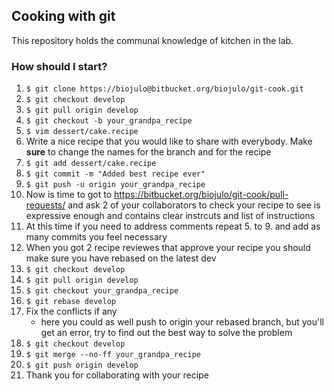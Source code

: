 ## Cooking with git
This repository holds the communal knowledge of kitchen in the lab.

### How should I start?
1. `$ git clone https://biojulo@bitbucket.org/biojulo/git-cook.git`
2. `$ git checkout develop`
3. `$ git pull origin develop`
4. `$ git checkout -b your_grandpa_recipe`
5. `$ vim dessert/cake.recipe`
6. Write a nice recipe that you would like to share with everybody. Make **sure** to change the names for the branch and for the recipe
7. `$ git add dessert/cake.recipe `
8. `$ git commit -m "Added best recipe ever"`
9. `$ git push -u origin your_grandpa_recipe`
10. Now is time to got to https://bitbucket.org/biojulo/git-cook/pull-requests/ and ask 2 of your collaborators to check your recipe to see is expressive enough and contains clear instrcuts and list of instructions
11. At this time if you need to address comments repeat 5. to 9. and add as many commits you feel necessary
12. When you got 2 recipe reviewes that approve your recipe you should make sure you have rebased on the latest dev
13. `$ git checkout develop`
14. `$ git pull origin develop`
15. `$ git checkout your_grandpa_recipe`
16. `$ git rebase develop`
17. Fix the conflicts if any
    - here you could as well push to origin your rebased branch, but you'll get an error, try to find out the best way to solve the problem
18. `$ git checkout develop`
19. `$ git merge --no-ff your_grandpa_recipe`
20. `$ git push origin develop`
21. Thank you for collaborating with your recipe
